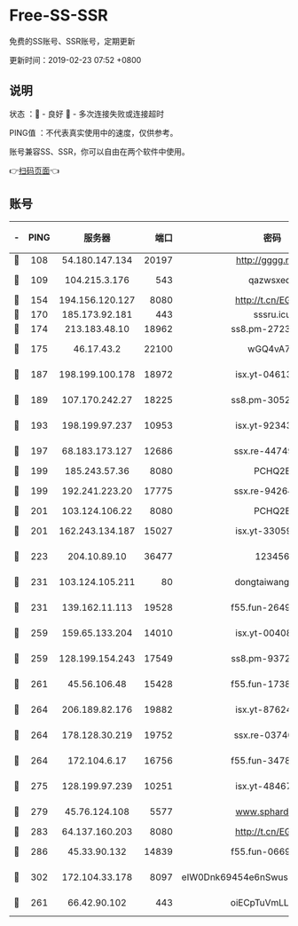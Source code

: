 # Free-SS-SSR

免费的SS账号、SSR账号，定期更新

更新时间：2019-02-23 07:52 +0800

## 说明

状态     ：🙂 - 良好 🙁 - 多次连接失败或连接超时

PING值   ：不代表真实使用中的速度，仅供参考。

账号兼容SS、SSR，你可以自由在两个软件中使用。

👉[扫码页面](https://liesauer.github.io/free-ss-ssr.github.io/)👈

## 账号

|-|PING|服务器|端口|密码|加密方式|区域|
|:----:|:----:|:-----:|-----:|:----:|:----:|:----:|
|🙂|108|54.180.147.134|20197|http://gggg.rocks|chacha20|KR|
|🙂|109|104.215.3.176|543|qazwsxedc|aes-256-gcm|JP|
|🙂|154|194.156.120.127|8080|http://t.cn/EGJIyrl|rc4-md5|RU|
|🙂|170|185.173.92.181|443|sssru.icu|rc4-md5|RU|
|🙂|174|213.183.48.10|18962|ss8.pm-27236881|rc4-md5|RU|
|🙂|175|46.17.43.2|22100|wGQ4vA7D|aes-256-gcm|RU|
|🙂|187|198.199.100.178|18972|isx.yt-04613633|aes-256-cfb|US|
|🙂|189|107.170.242.27|18225|ss8.pm-30525832|aes-256-cfb|US|
|🙂|193|198.199.97.237|10953|isx.yt-92343390|aes-256-cfb|US|
|🙂|197|68.183.173.127|12686|ssx.re-44749299|aes-256-cfb|US|
|🙂|199|185.243.57.36|8080|PCHQ2E|rc4-md5|US|
|🙂|199|192.241.223.20|17775|ssx.re-94264903|aes-256-cfb|US|
|🙂|201|103.124.106.22|8080|PCHQ2E|rc4-md5|US|
|🙂|201|162.243.134.187|15027|isx.yt-33059042|aes-256-cfb|US|
|🙂|223|204.10.89.10|36477|123456|aes-256-cfb|US|
|🙂|231|103.124.105.211|80|dongtaiwang.com|aes-256-cfb|US|
|🙂|231|139.162.11.113|19528|f55.fun-26491183|aes-256-cfb|SG|
|🙂|259|159.65.133.204|14010|isx.yt-00408071|aes-256-cfb|SG|
|🙂|259|128.199.154.243|17549|ss8.pm-93722543|aes-256-cfb|SG|
|🙂|261|45.56.106.48|15428|f55.fun-17381628|aes-256-cfb|US|
|🙂|264|206.189.82.176|19882|isx.yt-87624170|aes-256-cfb|SG|
|🙂|264|178.128.30.219|19752|ssx.re-03740090|aes-256-cfb|SG|
|🙂|264|172.104.6.17|16756|f55.fun-34782964|aes-256-cfb|US|
|🙂|275|128.199.97.239|10251|isx.yt-48467952|aes-256-cfb|SG|
|🙂|279|45.76.124.108|5577|www.sphard.com|aes-256-cfb|AU|
|🙂|283|64.137.160.203|8080|http://t.cn/EGJIyrl|rc4-md5|CA|
|🙂|286|45.33.90.132|14839|f55.fun-06699506|aes-256-cfb|US|
|🙂|302|172.104.33.178|8097|eIW0Dnk69454e6nSwuspv9DmS201tQ0D|aes-256-cfb|SG|
|🙁|261|66.42.90.102|443|oiECpTuVmLLxk4Ts|aes-256-cfb|US|
